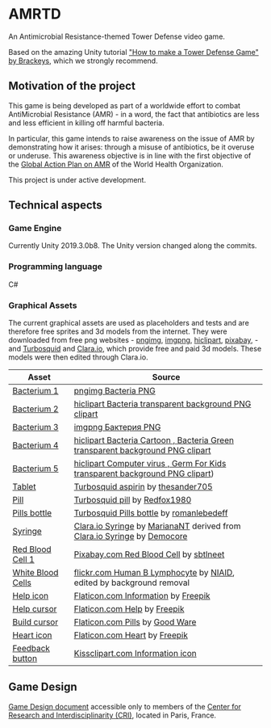 # AMRTD
An Antimicrobial Resistance-themed Tower Defense video game.


Based on the amazing Unity tutorial ["How to make a Tower Defense Game" by Brackeys](https://www.youtube.com/playlist?list=PLPV2KyIb3jR4u5jX8za5iU1cqnQPmbzG0), which we strongly recommend.

## Motivation of the project
This game is being developed as part of a worldwide effort to combat AntiMicrobial Resistance (AMR) - in a word, the fact that antibiotics are less and less efficient in killing off harmful bacteria.

In particular, this game intends to raise awareness on the issue of AMR by demonstrating how it arises: through a misuse of antibiotics, be it overuse or underuse. This awareness objective is in line with the first objective of the [Global Action Plan on AMR](https://www.who.int/antimicrobial-resistance/global-action-plan/en/) of the World Health Organization.

This project is under active development.

## Technical aspects

### Game Engine
Currently Unity 2019.3.0b8. The Unity version changed along the commits.

### Programming language
C#

### Graphical Assets
The current graphical assets are used as placeholders and tests and are therefore free sprites and 3d models from the internet. They were downloaded from free png websites - [pngimg](http://pngimg.com/), [imgpng](https://imgpng.ru), [hiclipart](https://www.hiclipart.com/), [pixabay](https://pixabay.com/), - and [Turbosquid](https://www.turbosquid.com/) and [Clara.io](https://clara.io/), which provide free and paid 3d models. These models were then edited through Clara.io.

| Asset | Source |
| ------------- | ------------- |
| [Bacterium 1](Assets/Textures/bacteria/bacterium1.png) | [pngimg Bacteria PNG](http://pngimg.com/download/43382)|
| [Bacterium 2](Assets/Textures/bacteria/bacterium2.png) | [hiclipart Bacteria transparent background PNG clipart](https://www.hiclipart.com/free-transparent-background-png-clipart-zopdp)|
| [Bacterium 3](Assets/Textures/bacteria/bacterium3.png) | [imgpng Бактерия PNG](https://imgpng.ru/download/43393)|
| [Bacterium 4](Assets/Textures/bacteria/bacterium4.png) | [hiclipart Bacteria Cartoon , Bacteria Green transparent background PNG clipart](https://www.hiclipart.com/free-transparent-background-png-clipart-izkzi)|
| [Bacterium 5](Assets/Textures/bacteria/bacterium5.png) | [hiclipart Computer virus , Germ For Kids transparent background PNG clipart](https://www.hiclipart.com/free-transparent-background-png-clipart-iqvmw))|
| [Tablet](Assets/Imports/StandardTurret/Tablet1.fbx) | [Turbosquid aspirin](https://www.turbosquid.com/FullPreview/Index.cfm/ID/971136) by [thesander705](https://www.turbosquid.com/Search/Artists/thesander705) |
| [Pill](Assets/Imports/Pill/Pill.fbx) | [Turbosquid pill](https://www.turbosquid.com/FullPreview/Index.cfm/ID/586682) by [Redfox1980](https://www.turbosquid.com/Search/Artists/Redfox1980) |
| [Pills bottle](Assets/Imports/MissileLauncher/PillsBottle.fbx) | [Turbosquid Pills bottle](https://www.turbosquid.com/FullPreview/Index.cfm/ID/938419) by [romanlebedeff](https://www.turbosquid.com/Search/Artists/romanlebedeff) |
| [Syringe](Assets/Imports/Syringe/syringe.fbx) | [Clara.io Syringe](https://clara.io/view/244b0aa1-2921-4ff5-8fdf-b40072284669) by [MarianaNT](https://clara.io/user/MarianaNT) derived from [Clara.io Syringe](https://clara.io/view/5bc2ead7-b90e-4175-b9d1-788c9b3d5dc1) by [Democore](https://clara.io/user/Democore) |
| [Red Blood Cell 1](Assets/Textures/BloodCells/red-blood-cells-b1.png) | [Pixabay.com Red Blood Cell](https://pixabay.com/illustrations/red-blood-cell-rbc-erythrocyte-1861640/) by [sbtlneet](https://pixabay.com/users/sbtlneet-3591002/?utm_source=link-attribution&amp;utm_medium=referral&amp;utm_campaign=image&amp;utm_content=1861640) |
| [White Blood Cells](Assets/Textures/BloodCells/white-blood-cell-1.png) | [flickr.com Human B Lymphocyte](https://www.flickr.com/photos/niaid/29122039942/in/photolist-rx2LVN-su1wdR-rx2WTU-LtZ1RC-ni2rkv-L6xiiJ-DHjR9E-a4RLoY-Lnq4SW-NM7i5Y) by [NIAID](https://www.flickr.com/photos/niaid), edited by background removal |
| [Help icon](Assets/Textures/UI/In-GameMenu/help.png) | [Flaticon.com Information](https://www.flaticon.com/free-icon/information_906794) by [Freepik](https://www.flaticon.com/authors/freepik) |
| [Help cursor](Assets/Textures/Cursors/helpCursor.png) | [Flaticon.com Help](https://www.flaticon.com/free-icon/help_1527630) by [Freepik](https://www.flaticon.com/authors/freepik) |
| [Build cursor](Assets/Textures/Cursors/buildCursor.png) | [Flaticon.com Pills](https://www.flaticon.com/free-icon/pills_1087063) by [Good Ware](https://www.flaticon.com/authors/good-ware) |
| [Heart icon](Assets/Textures/UI/Misc/heartIcon.png) | [Flaticon.com Heart](https://www.flaticon.com/free-icon/heart_599404) by [Freepik](https://www.flaticon.com/authors/freepik) |
| [Feedback button](Assets/Textures/UI/Misc/feedback_hover.png) | [Kissclipart.com Information icon](https://www.kissclipart.com/feedback-icon-clipart-computer-icons-pyy1j7/) |


## Game Design
[Game Design document](https://docs.google.com/document/d/1TgTEb7lYKtsqwoqLYiH7x7pFtKUBVrobGOHopfreoxo/edit?usp=sharing) accessible only to members of the [Center for Research and Interdisciplinarity (CRI)](https://cri-paris.org/), located in Paris, France.

